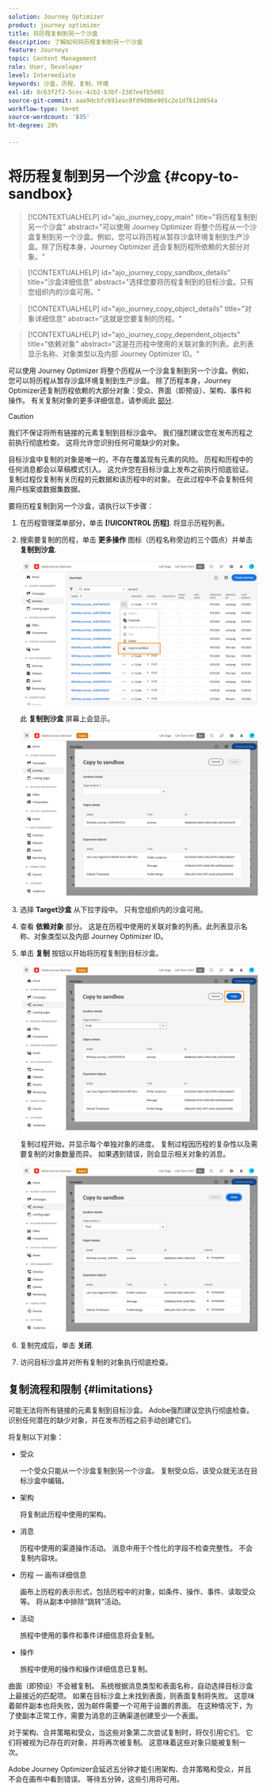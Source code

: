 ```yaml
---
solution: Journey Optimizer
product: journey optimizer
title: 将历程复制到另一个沙盒
description: 了解如何将历程复制到另一个沙盒
feature: Journeys
topic: Content Management
role: User, Developer
level: Intermediate
keywords: 沙盒，历程，复制，环境
exl-id: 8c63f2f2-5cec-4cb2-b3bf-2387eefb5002
source-git-commit: aaa9dcbfc691eac0fd9d06e905c2e1d7612d854a
workflow-type: tm+mt
source-wordcount: '835'
ht-degree: 20%

---
```


# 将历程复制到另一个沙盒 {#copy-to-sandbox}

>[!CONTEXTUALHELP]
>id="ajo_journey_copy_main"
>title="将历程复制到另一个沙盒"
>abstract="可以使用 Journey Optimizer 将整个历程从一个沙盒复制到另一个沙盒。例如，您可以将历程从暂存沙盒环境复制到生产沙盒。除了历程本身，Journey Optimizer 还会复制历程所依赖的大部分对象。"

>[!CONTEXTUALHELP]
>id="ajo_journey_copy_sandbox_details"
>title="沙盒详细信息"
>abstract="选择您要将历程复制到的目标沙盒。只有您组织内的沙盒可用。"

>[!CONTEXTUALHELP]
>id="ajo_journey_copy_object_details"
>title="对象详细信息"
>abstract="这就是您要复制的历程。"

>[!CONTEXTUALHELP]
>id="ajo_journey_copy_dependent_objects"
>title="依赖对象"
>abstract="这是在历程中使用的关联对象的列表。此列表显示名称、对象类型以及内部 Journey Optimizer ID。"

可以使用 Journey Optimizer 将整个历程从一个沙盒复制到另一个沙盒。例如，您可以将历程从暂存沙盒环境复制到生产沙盒。 除了历程本身，Journey Optimizer还复制历程依赖的大部分对象：受众、界面（即预设）、架构、事件和操作。 有关复制对象的更多详细信息，请参阅此 [部分](#limitations).

>[!CAUTION]
>
>我们不保证将所有链接的元素复制到目标沙盒中。 我们强烈建议您在发布历程之前执行彻底检查。 这将允许您识别任何可能缺少的对象。

目标沙盒中复制的对象是唯一的，不存在覆盖现有元素的风险。 历程和历程中的任何消息都会以草稿模式引入。 这允许您在目标沙盒上发布之前执行彻底验证。 复制过程仅复制有关历程的元数据和该历程中的对象。 在此过程中不会复制任何用户档案或数据集数据。

要将历程复制到另一个沙盒，请执行以下步骤：

1. 在历程管理菜单部分，单击 **[!UICONTROL 历程]**. 将显示历程列表。

2. 搜索要复制的历程，单击 **更多操作** 图标（历程名称旁边的三个圆点）并单击 **复制到沙盒**.

   ![](assets/copy-sandbox1.png)

   此 **复制到沙盒** 屏幕上会显示。

   ![](assets/copy-sandbox2.png)

3. 选择 **Target沙盒** 从下拉字段中。 只有您组织内的沙盒可用。

4. 查看 **依赖对象** 部分。 这是在历程中使用的关联对象的列表。此列表显示名称、对象类型以及内部 Journey Optimizer ID。

5. 单击 **复制** 按钮以开始将历程复制到目标沙盒。

   ![](assets/copy-sandbox3.png)

   复制过程开始，并显示每个单独对象的进度。 复制过程因历程的复杂性以及需要复制的对象数量而异。 如果遇到错误，则会显示相关对象的消息。

   ![](assets/copy-sandbox4.png)

6. 复制完成后，单击 **关闭**.

7. 访问目标沙盒并对所有复制的对象执行彻底检查。

## 复制流程和限制 {#limitations}

可能无法将所有链接的元素复制到目标沙盒。 Adobe强烈建议您执行彻底检查。 识别任何潜在的缺少对象，并在发布历程之前手动创建它们。

将复制以下对象：

* 受众

  一个受众只能从一个沙盒复制到另一个沙盒。 复制受众后，该受众就无法在目标沙盒中编辑。

* 架构

  将复制此历程中使用的架构。

* 消息

  历程中使用的渠道操作活动。 消息中用于个性化的字段不检查完整性。 不会复制内容块。

* 历程 — 画布详细信息

  画布上历程的表示形式，包括历程中的对象，如条件、操作、事件、读取受众等。 将从副本中排除“跳转”活动。

* 活动

  旅程中使用的事件和事件详细信息将会复制。

* 操作

  旅程中使用的操作和操作详细信息已复制。

曲面（即预设）不会被复制。 系统根据消息类型和表面名称，自动选择目标沙盒上最接近的匹配项。 如果在目标沙盒上未找到表面，则表面复制将失败。 这意味着邮件副本也将失败，因为邮件需要一个可用于设置的界面。 在这种情况下，为了使副本正常工作，需要为消息的正确渠道创建至少一个表面。

对于架构、合并策略和受众，当这些对象第二次尝试复制时，将仅引用它们。 它们将被视为已存在的对象，并将再次被复制。 这意味着这些对象只能被复制一次。

Adobe Journey Optimizer会延迟五分钟才能引用架构、合并策略和受众，并且不会在画布中看到错误。 等待五分钟，这些引用将可用。
